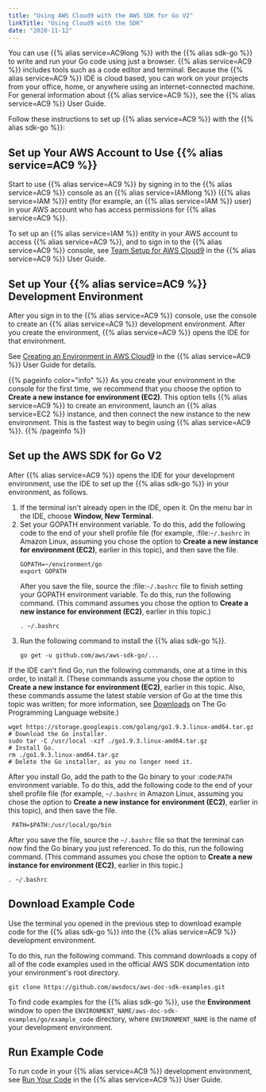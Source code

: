 ```yaml
---
title: "Using AWS Cloud9 with the AWS SDK for Go V2"
linkTitle: "Using Cloud9 with the SDK"
date: "2020-11-12"
---
```


You can use {{% alias service=AC9long %}} with the {{% alias sdk-go %}} to write and run your Go code using just a
browser. {{% alias service=AC9 %}} includes tools such as a code editor and terminal. Because the {{% alias service=AC9
%}} IDE is cloud based, you can work on your projects from your office, home, or anywhere using an internet-connected
machine. For general information about {{% alias service=AC9 %}}, see the {{% alias service=AC9 %}} User Guide.

Follow these instructions to set up {{% alias service=AC9 %}} with the {{% alias sdk-go %}}:

## Set up Your AWS Account to Use {{% alias service=AC9 %}}

Start to use {{% alias service=AC9 %}} by signing in to the {{% alias service=AC9 %}} console as an {{% alias
service=IAMlong %}} ({{% alias service=IAM %}}) entity (for example, an {{% alias service=IAM %}} user) in your AWS
account who has access permissions for {{% alias service=AC9 %}}.

To set up an {{% alias service=IAM %}} entity in your AWS account to access {{% alias service=AC9 %}}, and to sign in to
the {{% alias service=AC9 %}} console, see
[Team Setup for AWS Cloud9](https://docs.aws.amazon.com/cloud9/latest/user-guide/setup.html) in the {{% alias
service=AC9 %}} User Guide.

## Set up Your {{% alias service=AC9 %}} Development Environment

After you sign in to the {{% alias service=AC9 %}} console, use the console to create an {{% alias service=AC9 %}}
development environment. After you create the environment, {{% alias service=AC9 %}} opens the IDE for that environment.

See [Creating an Environment in AWS Cloud9](https://docs.aws.amazon.com/cloud9/latest/user-guide/create-environment.html)
in the {{% alias service=AC9 %}} User Guide for details.

{{% pageinfo color="info" %}} As you create your environment in the console for the first time, we recommend that you
choose the option to **Create a new instance for environment (EC2)**. This option tells {{% alias service=AC9 %}} to
create an environment, launch an {{% alias service=EC2 %}} instance, and then connect the new instance to the new
environment. This is the fastest way to begin using {{% alias service=AC9 %}}. {{% /pageinfo %}}

## Set up the AWS SDK for Go V2

After {{% alias service=AC9 %}} opens the IDE for your development environment, use the IDE to set up the {{% alias
sdk-go %}} in your environment, as follows.

1. If the terminal isn't already open in the IDE, open it. On the menu bar in the IDE, choose **Window, New Terminal**.
1. Set your GOPATH environment variable. To do this, add the following code to the end of your shell profile file (for
   example, :file:`~/.bashrc` in Amazon Linux, assuming you chose the option to **Create a new instance for
   environment (EC2)**, earlier in this topic), and then save the file.
   ```
   GOPATH=~/environment/go
   export GOPATH
   ```
   After you save the file, source the :file:`~/.bashrc` file to finish setting your GOPATH environment variable. To do
   this, run the following command. (This command assumes you chose the option to **Create a new instance for
   environment (EC2)**, earlier in this topic.)
   ```
   . ~/.bashrc
   ```
1. Run the following command to install the {{% alias sdk-go %}}.
   ```
   go get -u github.com/aws/aws-sdk-go/...
   ```

If the IDE can't find Go, run the following commands, one at a time in this order, to install it. (These commands assume
you chose the option to **Create a new instance for environment (EC2)**, earlier in this topic. Also, these commands
assume the latest stable version of Go at the time this topic was written; for more information,
see [Downloads](https://golang.org/dl/) on The Go Programming Language website.)

```
wget https://storage.googleapis.com/golang/go1.9.3.linux-amd64.tar.gz # Download the Go installer.
sudo tar -C /usr/local -xzf ./go1.9.3.linux-amd64.tar.gz              # Install Go.
rm ./go1.9.3.linux-amd64.tar.gz                                       # Delete the Go installer, as you no longer need it.
```

After you install Go, add the path to the Go binary to your :code:`PATH` environment variable. To do this, add the
following code to the end of your shell profile file (for example, `~/.bashrc` in Amazon Linux, assuming you chose the
option to **Create a new instance for environment (EC2)**, earlier in this topic), and then save the file.

```
 PATH=$PATH:/usr/local/go/bin
```

After you save the file, source the `~/.bashrc` file so that the terminal can now find the Go binary you just
referenced. To do this, run the following command. (This command assumes you chose the option to **Create a new instance
for environment (EC2)**, earlier in this topic.)

```
. ~/.bashrc
```

## Download Example Code

Use the terminal you opened in the previous step to download example code for the {{% alias sdk-go %}} into the {{%
alias service=AC9 %}} development environment.

To do this, run the following command. This command downloads a copy of all of the code examples used in the official
AWS SDK documentation into your environment's root directory.

```
git clone https://github.com/awsdocs/aws-doc-sdk-examples.git
```

To find code examples for the {{% alias sdk-go %}}, use the **Environment** window to open the
`ENVIRONMENT_NAME/aws-doc-sdk-examples/go/example_code` directory, where `ENVIRONMENT_NAME` is the name of your
development environment.

## Run Example Code

To run code in your {{% alias service=AC9 %}} development environment, see
[Run Your Code](https://docs.aws.amazon.com/cloud9/latest/user-guide/build-run-debug.html#build-run-debug-run) in the
{{% alias service=AC9 %}} User Guide.
